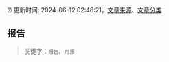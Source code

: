 :alarm_clock: 更新时间: 2024-06-12 02:46:21。[文章来源](/README.md)、[文章分类](/TAGS.md)

## 报告


> 关键字：`报告`、`月报`



